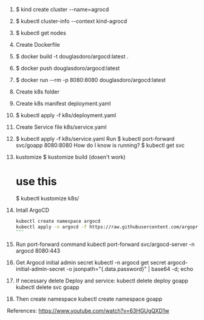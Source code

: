1. $ kind create cluster --name=agrocd
2. $ kubectl cluster-info --context kind-agrocd
3. $ kubectl get nodes
4. Create Dockerfile
5. $ docker build -t douglasdoro/argocd:latest .
6. $ docker push douglasdoro/argocd:latest
7. $ docker run --rm -p 8080:8080 douglasdoro/argocd:latest
8. Create k8s folder
9. Create k8s manifest deployment.yaml
10. $ kubectl apply -f k8s/deployment.yaml
11. Create Service file k8s/service.yaml 
12. $ kubectl apply -f k8s/service.yaml
    Run
      $ kubectl port-forward svc/goapp 8080:8080
    How do I know is running? 
      $ kubectl get svc
13. kustomize
    $ kustomize build (dosen't work)
    # use this
    $ kubectl kustomize k8s/
14. Intall ArgoCD
    ````bash
    kubectl create namespace argocd
    kubectl apply -n argocd -f https://raw.githubusercontent.com/argoproj/argo-cd/stable/manifests/install.yaml
    ```
15. Run port-forward command
    kubectl port-forward svc/argocd-server -n argocd 8080:443
16. Get Argocd initial admin secret 
    kubectl -n argocd get secret argocd-initial-admin-secret -o jsonpath="{.data.password}" | base64 -d; echo

17. If necessary delete Deploy and service:
    kubectl delete deploy goapp
    kubectl delete svc goapp

18. Then create namespace
    kubectl create namespace goapp


References: https://www.youtube.com/watch?v=63HGUgQXD1w


